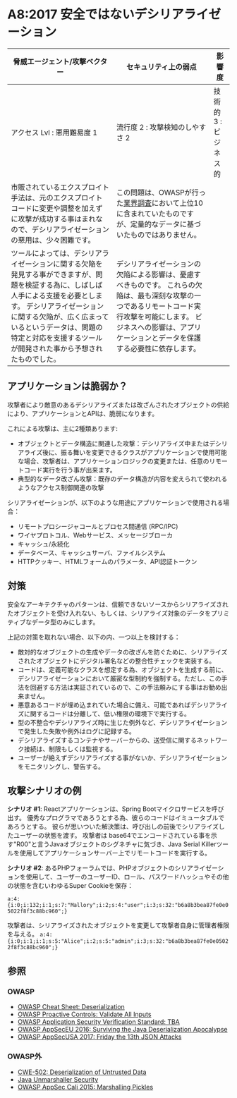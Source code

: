# A8:2017 安全ではないデシリアライゼーション

| 脅威エージェント/攻撃ベクター | セキュリティ上の弱点           | 影響度               |
| -- | -- | -- |
| アクセス Lvl : 悪用難易度 1 | 流行度 2 : 攻撃検知のしやすさ 2 | 技術的 3 : ビジネス的 |
| 市販されているエクスプロイト手法は、元のエクスプロイトコードに変更や調整を加えずに攻撃が成功する事はまれなので、デシリアライゼーションの悪用は、少々困難です。 | この問題は、OWASPが行った[業界調査](https://owasp.blogspot.com/2017/08/owasp-top-10-2017-project-update.html)において上位10に含まれていたものですが、定量的なデータに基づいたものではありません。
ツールによっては、デシリアライゼーションに関する欠陥を発見する事ができますが、問題を検証する為に、しばしば人手による支援を必要とします。 デシリアライゼーションに関する欠陥が、広く広まっているというデータは、問題の特定と対応を支援するツールが開発された事から予想されたものでした。 | デシリアライゼーションの欠陥による影響は、憂慮すべきものです。 これらの欠陥は、最も深刻な攻撃の一つであるリモートコード実行攻撃を可能にします。 ビジネスへの影響は、アプリケーションとデータを保護する必要性に依存します。 |

## アプリケーションは脆弱か？

攻撃者により敵意のあるデシリアライズまたは改ざんされたオブジェクトの供給により、アプリケーションとAPIは、脆弱になります。

これによる攻撃は、主に2種類あります:

* オブジェクトとデータ構造に関連した攻撃：デシリアライズ中またはデシリアライズ後に、振る舞いを変更できるクラスがアプリケーションで使用可能な場合、攻撃者は、アプリケーションロジックの変更または、任意のリモートコード実行を行う事が出来ます。
* 典型的なデータ改ざん攻撃：既存のデータ構造が内容を変えられて使われるようなアクセス制御関連の攻撃

シリアライゼーションが、以下のような用途にアプリケーションで使用される場合：

* リモートプロシージャコールとプロセス間通信 (RPC/IPC) 
* ワイヤプロトコル、Webサービス、メッセージブローカ
* キャッシュ/永続化
* データベース、キャッシュサーバ、ファイルシステム
* HTTPクッキー、HTMLフォームのパラメータ、API認証トークン

## 対策

安全なアーキテクチャのパターンは、信頼できないソースからシリアライズされたオブジェクトを受け入れない、もしくは、シリアライズ対象のデータをプリミティブなデータ型のみにします。

上記の対策を取れない場合、以下の内、一つ以上を検討する：

* 敵対的なオブジェクトの生成やデータの改ざんを防ぐために、シリアライズされたオブジェクトにデジタル署名などの整合性チェックを実装する。
* コードは、定義可能なクラスを想定する為、オブジェクトを生成する前に、デシリアライゼーションにおいて厳密な型制約を強制する。ただし、この手法を回避する方法は実証されているので、この手法頼みにする事はお勧め出来ません。
* 悪意あるコードが埋め込まれていた場合に備え、可能であればデシリアライズに関するコードは分離して、低い権限の環境下で実行する。
* 型の不整合やデシリアライズ時に生じた例外など、デシリアライゼーションで発生した失敗や例外はログに記録する。
* デシリアライズするコンテナやサーバーからの、送受信に関するネットワーク接続は、制限もしくは監視する。
* ユーザーが絶えずデシリアライズする事がないか、デシリアライゼーションをモニタリングし、警告する。


## 攻撃シナリオの例

**シナリオ #1**: Reactアプリケーションは、Spring Bootマイクロサービスを呼び出す。
優秀なプログラマであろうとする為、彼らのコードはイミュータブルであろうとする。
彼らが思いついた解決策は、呼び出しの前後でシリアライズしたユーザーの状態を渡す。
攻撃者は base64でエンコードされている事を示す"R00"と言うJavaオブジェクトのシグネチャに気づき、Java Serial Killerツールを使用してアプリケーションサーバー上でリモートコードを実行する。

**シナリオ #2**: あるPHPフォーラムでは、PHPオブジェクトのシリアライゼーションを使用して、ユーザーのユーザーID、ロール、パスワードハッシュやその他の状態を含むいわゆるSuper Cookieを保存：

`a:4:{i:0;i:132;i:1;s:7:"Mallory";i:2;s:4:"user";i:3;s:32:"b6a8b3bea87fe0e05022f8f3c88bc960";}`

攻撃者は、シリアライズされたオブジェクトを変更して攻撃者自身に管理者権限を与える。
`a:4:{i:0;i:1;i:1;s:5:"Alice";i:2;s:5:"admin";i:3;s:32:"b6a8b3bea87fe0e05022f8f3c88bc960";}`

## 参照

### OWASP

* [OWASP Cheat Sheet: Deserialization](https://www.owasp.org/index.php/Deserialization_Cheat_Sheet)
* [OWASP Proactive Controls: Validate All Inputs](https://www.owasp.org/index.php/OWASP_Proactive_Controls#4:_Validate_All_Inputs)
* [OWASP Application Security Verification Standard: TBA](https://www.owasp.org/index.php/Category:OWASP_Application_Security_Verification_Standard_Project#tab=Home)
* [OWASP AppSecEU 2016: Surviving the Java Deserialization Apocalypse](https://speakerdeck.com/pwntester/surviving-the-java-deserialization-apocalypse)
* [OWASP AppSecUSA 2017: Friday the 13th JSON Attacks](https://speakerdeck.com/pwntester/friday-the-13th-json-attacks)

### OWASP外

* [CWE-502: Deserialization of Untrusted Data](https://cwe.mitre.org/data/definitions/502.html)
* [Java Unmarshaller Security](https://github.com/mbechler/marshalsec)
* [OWASP AppSec Cali 2015: Marshalling Pickles](http://frohoff.github.io/appseccali-marshalling-pickles/)
